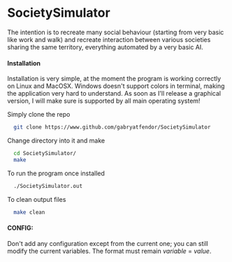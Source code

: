 # SocietySimulator

The intention is to recreate many social behaviour (starting from very basic like work and walk) and recreate interaction between
various societies sharing the same territory, everything automated by a very basic AI.

#### Installation

Installation is very simple, at the moment the program is working correctly on Linux and MacOSX. Windows doesn't support colors in
terminal, making the application very hard to understand. As soon as I'll release a graphical version, I will make sure is supported
by all main operating system!

Simply clone the repo
```bash
  git clone https://www.github.com/gabryatfendor/SocietySimulator
```
Change directory into it and make
```bash
  cd SocietySimulator/
  make
```
To run the program once installed
```bash
  ./SocietySimulator.out
```
To clean output files
```bash
  make clean
```
#### CONFIG:

Don't add any configuration except from the current one; you can
still modify the current variables. The format must remain
*variable* = *value*.
